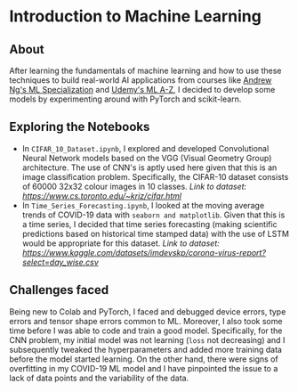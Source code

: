 # Introduction to Machine Learning

## About

After learning the fundamentals of machine learning and how to use these techniques to build real-world AI applications from courses like [Andrew Ng's ML Specialization](https://www.deeplearning.ai/courses/machine-learning-specialization/?utm_medium=referral&utm_source=andrew-website) and [Udemy's ML A-Z](https://www.udemy.com/course/machinelearning/), I decided to develop some models by experimenting around with PyTorch and scikit-learn.

## Exploring the Notebooks
- In `CIFAR_10_Dataset.ipynb`, I explored and developed Convolutional Neural Network models based on the VGG (Visual Geometry Group) architecture. The use of CNN's is aptly used here given that this is an image classification problem. Specifically, the CIFAR-10 dataset consists of 60000 32x32 colour images in 10 classes. *Link to dataset: https://www.cs.toronto.edu/~kriz/cifar.html*
- In `Time_Series_Forecasting.ipynb`, I looked at the moving average trends of COVID-19 data with `seaborn and matplotlib`. Given that this is a time series, I decided that time series forecasting (making scientific predictions based on historical time stamped data) with the use of LSTM would be appropriate for this dataset. *Link to dataset: https://www.kaggle.com/datasets/imdevskp/corona-virus-report?select=day_wise.csv*

## Challenges faced
Being new to Colab and PyTorch, I faced and debugged device errors, type errors and tensor shape errors common to ML. Moreover, I also took some time before I was able to code and train a good model. Specifically, for the CNN problem, my initial model was not learning (`loss` not decreasing) and I subsequently tweaked the hyperparameters and added more training data before the model started learning. On the other hand, there were signs of overfitting in my COVID-19 ML model and I have pinpointed the issue to a lack of data points and the variability of the data.
